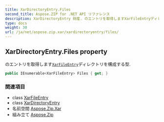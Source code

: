 ```yaml
---
title: XarDirectoryEntry.Files
second_title: Aspose.ZIP for .NET API リファレンス
description: XarDirectoryEntry 財産. のエントリを取得しますXarFileEntryディレクトリを構成する型.
type: docs
weight: 30
url: /ja/net/aspose.zip.xar/xardirectoryentry/files/
---
```

## XarDirectoryEntry.Files property

のエントリを取得します[`XarFileEntry`](../../xarfileentry/)ディレクトリを構成する型.

```csharp
public IEnumerable<XarFileEntry> Files { get; }
```

### 関連項目

* class [XarFileEntry](../../xarfileentry/)
* class [XarDirectoryEntry](../)
* 名前空間 [Aspose.Zip.Xar](../../xardirectoryentry/)
* 組み立て [Aspose.Zip](../../../)


